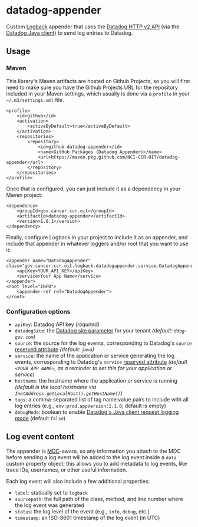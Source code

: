 # datadog-appender

Custom [Logback](https://logback.qos.ch/index.html) appender that uses the [Datadog HTTP v2 API](https://docs.datadoghq.com/api/latest/logs/#send-logs) (via the [Datadog Java client](https://github.com/DataDog/datadog-api-client-java)) to send log entries to Datadog.

## Usage ##

### Maven ###

This library's Maven artifacts are hosted on Github Projects, so you will first need to make sure you have the Github Projects URL for the repository included in your Maven settings, which usually is done via a `profile` in your `~/.m2/settings.xml` file.

```
<profile>
	<id>github</id>
	<activation>
		<activeByDefault>true</activeByDefault>
	</activation>
	<repositories>
		<repository>
			<id>github-datadog-appender</id>
			<name>GitHub Packages (Datadog Appender)</name>
			<url>https://maven.pkg.github.com/NCI-CCR-OIT/datadog-appender</url>
		</repository>
	</repositories>
</profile>
```

Once that is configured, you can just include it as a dependency in your Maven project:

```
<dependency>
	<groupId>gov.cancer.ccr.oit</groupId>
	<artifactId>datadog-appender</artifactId>
	<version>1.0.1</version>
</dependency>
```

Finally, configure Logback in your project to include it as an appender, and include that appender in whatever loggers and/or root that you want to use it:

```
<appender name="DatadogAppender" class="gov.cancer.ccr.oit.logback.datadogappender.service.DatadogAppender">
	<apiKey>YOUR_API_KEY</apiKey>
	<service>Your App Name</service>
</appender>
<root level="INFO">
	<appender-ref ref="DatadogAppender">
</root>
```

### Configuration options

* `apiKey`: Datadog API key *(required)*
* `datadogSite`: the [Datadog site parameter](https://docs.datadoghq.com/getting_started/site/?site=gov) for your tenant *(default: `ddog-gov.com`)*
* `source`: the source for the log events, corresponding to Datadog's `source` [reserved attribute](https://docs.datadoghq.com/logs/log_configuration/attributes_naming_convention/#reserved-attributes) *(default: `java`)*
* `service`: the name of the application or service generating the log events, corresponding to Datadog's `service` [reserved attribute](https://docs.datadoghq.com/logs/log_configuration/attributes_naming_convention/#reserved-attributes) *(default `<YOUR APP NAME>`, as a reminder to set this for your application or service)*
* `hostname`: the hostname where the application or service is running *(default is the local hostname via `InetAddress.getLocalHost().getHostName()`)*
* `tags`: a comma-separated list of tag name:value pairs to include with all log entries (e.g., `env:prod,appVersion:1.1.0`; default is empty)
* `debugMode`: boolean to enable [Datadog's Java client request logging mode](https://github.com/DataDog/datadog-api-client-java?tab=readme-ov-file#enable-requests-logging) (default `false`)

## Log event content

The appender is [MDC](https://logback.qos.ch/manual/mdc.html)-aware, so any information you attach to the MDC before sending a log event will be added to the log event inside a `data` custom property object; this allows you to add metadata to log events, like trace IDs, usernames, or other useful information.

Each log event will also include a few additional properties:

* `label`: statically set to `logback`
* `sourcepath`: the full path of the class, method, and line number where the log event was generated
* `status`: the log level of the event (e.g., `info`, `debug`, etc.)
* `timestamp`: an ISO-8601 timestamp of the log event (in UTC)
